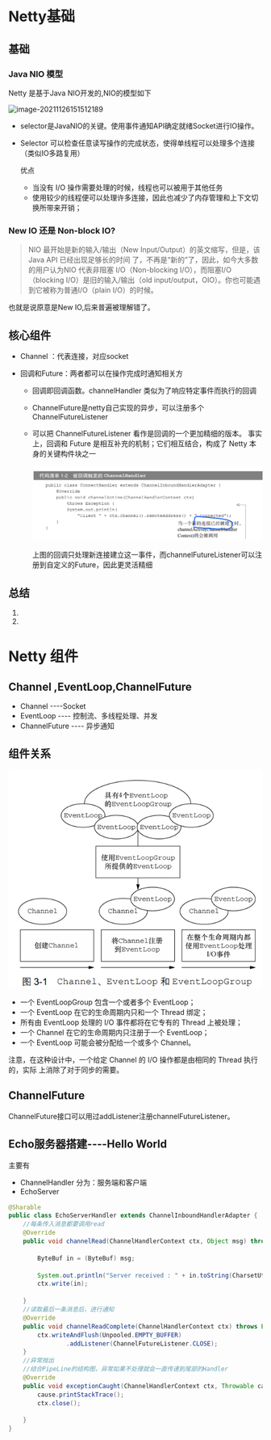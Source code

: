 # Netty基础

## 基础

### Java NIO 模型

Netty 是基于Java NIO开发的,NIO的模型如下

![image-20211126151512189](C:\Users\Administrator\AppData\Roaming\Typora\typora-user-images\image-20211126151512189.png)

- selector是JavaNIO的关键。使用事件通知API确定就绪Socket进行IO操作。

- Selector 可以检查任意读写操作的完成状态，使得单线程可以处理多个连接（类似IO多路复用）

  优点

  - 当没有 I/O 操作需要处理的时候，线程也可以被用于其他任务	
  - 使用较少的线程便可以处理许多连接，因此也减少了内存管理和上下文切换所带来开销；

### New IO 还是 Non-block IO?

> NIO 最开始是新的输入/输出（New Input/Output）的英文缩写，但是，该Java API 已经出现足够长的时间 了，不再是“新的”了，因此，如今大多数的用户认为NIO 代表非阻塞 I/O（Non-blocking I/O），而阻塞I/O（blocking  I/O）是旧的输入/输出（old input/output，OIO）。你也可能遇到它被称为普通I/O（plain I/O）的时候。

也就是说原意是New IO,后来普遍被理解错了。

## 核心组件

- Channel ：代表连接，对应socket

- 回调和Future：两者都可以在操作完成时通知相关方

  - 回调即回调函数。channelHandler 类似为了响应特定事件而执行的回调

  - ChannelFuture是netty自己实现的异步，可以注册多个ChannelFutureListener

  - 可以把 ChannelFutureListener 看作是回调的一个更加精细的版本。 事实上，回调和 Future 是相互补充的机制；它们相互结合，构成了 Netty 本身的关键构件块之一

    <img src="Untitled.assets/image-20211212211008957.png" alt="image-20211212211008957" style="zoom: 80%;" />

    上图的回调只处理新连接建立这一事件，而channelFutureListener可以注册到自定义的Future，因此更灵活精细

## 总结

1. 
2. 

# Netty 组件

## Channel ,EventLoop,ChannelFuture

- Channel ----Socket
- EventLoop ---- 控制流、多线程处理、并发
- ChannelFuture ---- 异步通知

## 组件关系

![image-20211212214044407](Untitled.assets/image-20211212214044407.png)

- 一个 EventLoopGroup 包含一个或者多个 EventLoop；
-  一个 EventLoop 在它的生命周期内只和一个 Thread 绑定； 
-  所有由 EventLoop 处理的 I/O 事件都将在它专有的 Thread 上被处理； 
- 一个 Channel 在它的生命周期内只注册于一个 EventLoop； 
- 一个 EventLoop 可能会被分配给一个或多个 Channel。

注意，在这种设计中，一个给定 Channel 的 I/O 操作都是由相同的 Thread 执行的，实际 上消除了对于同步的需要。

## ChannelFuture

ChannelFuture接口可以用过addListener注册channelFutureListener。

## Echo服务器搭建----Hello World

主要有

- ChannelHandler 分为：服务端和客户端
- EchoServer

~~~java
@Sharable
public class EchoServerHandler extends ChannelInboundHandlerAdapter {
    //每条传入消息都要调用read
    @Override
    public void channelRead(ChannelHandlerContext ctx, Object msg) throws Exception {

        ByteBuf in = (ByteBuf) msg;

        System.out.println("Server received : " + in.toString(CharsetUtil.UTF_8));
        ctx.write(in);

    }
    //读取最后一条消息后，进行通知
    @Override
    public void channelReadComplete(ChannelHandlerContext ctx) throws Exception {
        ctx.writeAndFlush(Unpooled.EMPTY_BUFFER)
                .addListener(ChannelFutureListener.CLOSE);
    }
    //异常抛出
    //结合PipeLine的结构图，异常如果不处理就会一直传递到尾部的Handler
    @Override
    public void exceptionCaught(ChannelHandlerContext ctx, Throwable cause) throws Exception {
        cause.printStackTrace();
        ctx.close();

    }
}
~~~

